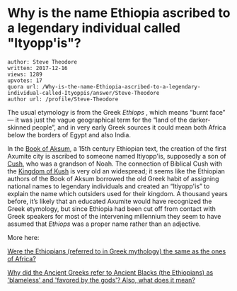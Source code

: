 # Why is the name Ethiopia ascribed to a legendary individual called "Ityopp'is"?

	author: Steve Theodore
	written: 2017-12-16
	views: 1289
	upvotes: 17
	quora url: /Why-is-the-name-Ethiopia-ascribed-to-a-legendary-individual-called-Ityoppis/answer/Steve-Theodore
	author url: /profile/Steve-Theodore


The usual etymology is from the Greek _Ethiops_ , which means “burnt face” — it was just the vague geographical term for the “land of the darker-skinned people”, and in very early Greek sources it could mean both Africa below the borders of Egypt and also India.

In the [Book of Aksum](https://en.wikipedia.org/wiki/Book_of_Aksum), a 15th century Ethiopian text, the creation of the first Axumite city is ascribed to someone named Itiyopp'is, supposedly a son of [Cush](https://en.wikipedia.org/wiki/Cush_(Bible)), who was a grandson of Noah. The connection of Biblical Cush with the [Kingdom of Kush](https://en.wikipedia.org/wiki/Kingdom_of_Kush) is very old an widespread; it seems like the Ethiopian authors of the Book of Aksum borrowed the old Greek habit of assigning national names to legendary individuals and created an “Itiyopp'is” to explain the name which outsiders used for their kingdom. A thousand years before, it’s likely that an educated Axumite would have recognized the Greek etymology, but since Ethiopia had been cut off from contact with Greek speakers for most of the intervening millennium they seem to have assumed that _Ethiops_  was a proper name rather than an adjective.

More here:

[Were the Ethiopians (referred to in Greek mythology) the same as the ones of Africa?](https://www.quora.com/Were-the-Ethiopians-referred-to-in-Greek-mythology-the-same-as-the-ones-of-Africa)

[Why did the Ancient Greeks refer to Ancient Blacks (the Ethiopians) as 'blameless' and 'favored by the gods'? Also, what does it mean?](https://www.quora.com/Why-did-the-Ancient-Greeks-refer-to-Ancient-Blacks-the-Ethiopians-as-blameless-and-favored-by-the-gods-Also-what-does-it-mean)

